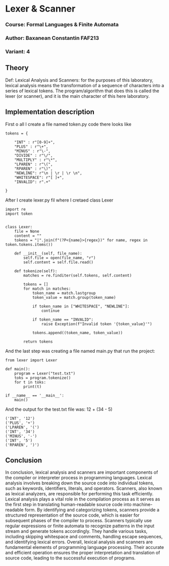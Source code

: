 
# Lexer & Scanner
### Course: Formal Languages & Finite Automata
### Author: Baxanean Constantin FAF213
### Variant: 4
## Theory
Def: 
Lexical Analysis and Scanners: for the purposes of this laboratory, lexical analysis means the transformation of a sequence of characters into a series of lexical tokens. The program/algorithm that does this is called the lexer (or scanner), and it is the main character of this here laboratory.

## Implementation description
First o all I create a file named token.py code there looks like 
```
tokens = {
    
    "INT" : r"[0-9]+",
    "PLUS" : r"\+",
    "MINUS" : r"\-",
    "DIVIDE" : r"\/",
    "MULTIPLY" : r"\*",
    "LPAREN" : r"\(",
    "RPAREN" : r"\)",
    "NEWLINE": r"\n | \r | \r \n",
    "WHITESPACE": r"[ ]+",
    "INVALID": r".+"

}
```

After I create lexer.py fil where I cretaed class Lexer

```
import re
import token


class Lexer:
    file = None
    content = ""
    tokens = "|".join(f"(?P<{name}>{regex})" for name, regex in token.tokens.items())

    def __init__(self, file_name):
        self.file = open(file_name, "r")
        self.content = self.file.read()

    def tokenize(self):
        matches = re.finditer(self.tokens, self.content)

        tokens = []
        for match in matches:
            token_name = match.lastgroup
            token_value = match.group(token_name)

            if token_name in ["WHITESPACE", "NEWLINE"]:
                continue

            if token_name == "INVALID":
                raise Exception(f"Invalid token '{token_value}'")

            tokens.append((token_name, token_value))

        return tokens
```
And the last step was creating a file named main.py that run the project:
```
from lexer import Lexer

def main():
    program = Lexer("test.txt")
    toks = program.tokenize()
    for t in toks: 
        print(t)

if __name__ == '__main__':
    main()
```

And the output for the test.txt file was:
12 + (34 - 5)

```
('INT', '12')
('PLUS', '+')
('LPAREN', '(')
('INT', '34')
('MINUS', '-')
('INT', '5')
('RPAREN', ')')

```
## Conclusion
In conclusion, lexical analysis and scanners are important components of the compiler or interpreter process in programming languages. Lexical analysis involves breaking down the source code into individual tokens, such as keywords, identifiers, literals, and operators. Scanners, also known as lexical analyzers, are responsible for performing this task efficiently.
Lexical analysis plays a vital role in the compilation process as it serves as the first step in translating human-readable source code into machine-readable form. By identifying and categorizing tokens, scanners provide a structured representation of the source code, which is easier for subsequent phases of the compiler to process.
Scanners typically use regular expressions or finite automata to recognize patterns in the input stream and generate tokens accordingly. They handle various tasks, including skipping whitespace and comments, handling escape sequences, and identifying lexical errors.
Overall, lexical analysis and scanners are fundamental elements of programming language processing. Their accurate and efficient operation ensures the proper interpretation and translation of source code, leading to the successful execution of programs.
